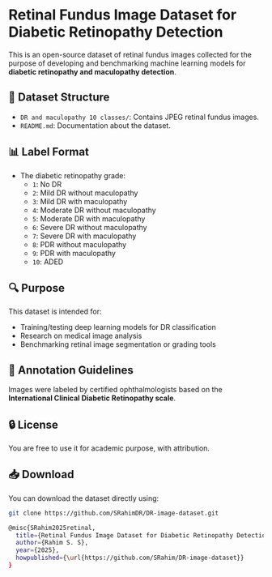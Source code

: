 # Retinal Fundus Image Dataset for Diabetic Retinopathy Detection
This is an open-source dataset of retinal fundus images collected for the purpose of developing and benchmarking machine learning models for **diabetic retinopathy and maculopathy detection**.

## 📂 Dataset Structure

- `DR and maculopathy 10 classes/`: Contains JPEG retinal fundus images.
- `README.md`: Documentation about the dataset.

## 📊 Label Format

- The diabetic retinopathy grade:
  - `1`: No DR
  - `2`: Mild DR without maculopathy
  - `3`: Mild DR with maculopathy
  - `4`: Moderate DR without maculopathy
  - `5`: Moderate DR with maculopathy
  - `6`: Severe DR without maculopathy
  - `7`: Severe DR with maculopathy
  - `8`: PDR without maculopathy
  - `9`: PDR with maculopathy
  - `10`: ADED
    
## 🔍 Purpose

This dataset is intended for:
- Training/testing deep learning models for DR classification
- Research on medical image analysis
- Benchmarking retinal image segmentation or grading tools

## 📝 Annotation Guidelines

Images were labeled by certified ophthalmologists based on the **International Clinical Diabetic Retinopathy scale**.

## 🔒 License

You are free to use it for academic purpose, with attribution.

## 📥 Download

You can download the dataset directly using:
```bash
git clone https://github.com/SRahimDR/DR-image-dataset.git

@misc{SRahim2025retinal,
  title={Retinal Fundus Image Dataset for Diabetic Retinopathy Detection},
  author={Rahim S. S},
  year={2025},
  howpublished={\url{https://github.com/SRahim/DR-image-dataset}}
}
